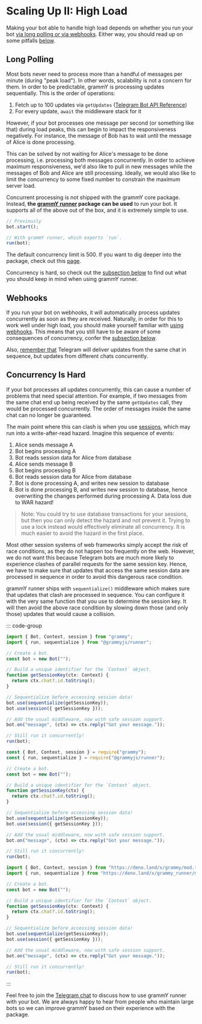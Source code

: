 # Scaling Up II: High Load

Making your bot able to handle high load depends on whether you run your bot
[via long polling or via webhooks](../guide/deployment-types). Either way, you
should read up on some pitfalls [below](#concurrency-is-hard).

## Long Polling

Most bots never need to process more than a handful of messages per minute
(during "peak load"). In other words, scalability is not a concern for them. In
order to be predictable, grammY is processing updates sequentially. This is the
order of operations:

1. Fetch up to 100 updates via `getUpdates`
   ([Telegram Bot API Reference](https://core.telegram.org/bots/api#getupdates))
2. For every update, `await` the middleware stack for it

However, if your bot processes one message per second (or something like that)
during load peaks, this can begin to impact the responsiveness negatively. For
instance, the message of Bob has to wait until the message of Alice is done
processing.

This can be solved by not waiting for Alice's message to be done processing,
i.e. processing both messages concurrently. In order to achieve maximum
responsiveness, we'd also like to pull in new messages while the messages of Bob
and Alice are still processing. Ideally, we would also like to limit the
concurrency to some fixed number to constrain the maximum server load.

Concurrent processing is not shipped with the grammY core package. Instead,
**the [grammY runner](../plugins/runner) package can be used** to run your bot.
It supports all of the above out of the box, and it is extremely simple to use.

```ts
// Previously
bot.start();

// With grammY runner, which exports `run`.
run(bot);
```

The default concurrency limit is 500. If you want to dig deeper into the
package, check out this [page](../plugins/runner).

Concurrency is hard, so check out the [subsection below](#concurrency-is-hard)
to find out what you should keep in mind when using grammY runner.

## Webhooks

If you run your bot on webhooks, it will automatically process updates
concurrently as soon as they are received. Naturally, in order for this to work
well under high load, you should make yourself familiar with
[using webhooks](../guide/deployment-types#how-to-use-webhooks). This means that
you still have to be aware of some consequences of concurrency, confer the
[subsection below](#concurrency-is-hard).

Also, [remember that](../guide/deployment-types#ending-webhook-requests-in-time)
Telegram will deliver updates from the same chat in sequence, but updates from
different chats concurrently.

## Concurrency Is Hard

If your bot processes all updates concurrently, this can cause a number of
problems that need special attention. For example, if two messages from the same
chat end up being received by the same `getUpdates` call, they would be
processed concurrently. The order of messages inside the same chat can no longer
be guaranteed.

The main point where this can clash is when you use
[sessions](../plugins/session), which may run into a write-after-read hazard.
Imagine this sequence of events:

1. Alice sends message A
2. Bot begins processing A
3. Bot reads session data for Alice from database
4. Alice sends message B
5. Bot begins processing B
6. Bot reads session data for Alice from database
7. Bot is done processing A, and writes new session to database
8. Bot is done processing B, and writes new session to database, hence
   overwriting the changes performed during processing A. Data loss due to WAR
   hazard!

> Note: You could try to use database transactions for your sessions, but then
> you can only detect the hazard and not prevent it. Trying to use a lock
> instead would effectively eliminate all concurrency. It is much easier to
> avoid the hazard in the first place.

Most other session systems of web frameworks simply accept the risk of race
conditions, as they do not happen too frequently on the web. However, we do not
want this because Telegram bots are much more likely to experience clashes of
parallel requests for the same session key. Hence, we have to make sure that
updates that access the same session data are processed in sequence in order to
avoid this dangerous race condition.

grammY runner ships with `sequentialize()` middleware which makes sure that
updates that clash are processed in sequence. You can configure it with the very
same function that you use to determine the session key. It will then avoid the
above race condition by slowing down those (and only those) updates that would
cause a collision.

::: code-group

```ts [TypeScript]
import { Bot, Context, session } from "grammy";
import { run, sequentialize } from "@grammyjs/runner";

// Create a bot.
const bot = new Bot("");

// Build a unique identifier for the `Context` object.
function getSessionKey(ctx: Context) {
  return ctx.chat?.id.toString();
}

// Sequentialize before accessing session data!
bot.use(sequentialize(getSessionKey));
bot.use(session({ getSessionKey }));

// Add the usual middleware, now with safe session support.
bot.on("message", (ctx) => ctx.reply("Got your message."));

// Still run it concurrently!
run(bot);
```

```js [JavaScript]
const { Bot, Context, session } = require("grammy");
const { run, sequentialize } = require("@grammyjs/runner");

// Create a bot.
const bot = new Bot("");

// Build a unique identifier for the `Context` object.
function getSessionKey(ctx) {
  return ctx.chat?.id.toString();
}

// Sequentialize before accessing session data!
bot.use(sequentialize(getSessionKey));
bot.use(session({ getSessionKey }));

// Add the usual middleware, now with safe session support.
bot.on("message", (ctx) => ctx.reply("Got your message."));

// Still run it concurrently!
run(bot);
```

```ts [Deno]
import { Bot, Context, session } from "https://deno.land/x/grammy/mod.ts";
import { run, sequentialize } from "https://deno.land/x/grammy_runner/mod.ts";

// Create a bot.
const bot = new Bot("");

// Build a unique identifier for the `Context` object.
function getSessionKey(ctx: Context) {
  return ctx.chat?.id.toString();
}

// Sequentialize before accessing session data!
bot.use(sequentialize(getSessionKey));
bot.use(session({ getSessionKey }));

// Add the usual middleware, now with safe session support.
bot.on("message", (ctx) => ctx.reply("Got your message."));

// Still run it concurrently!
run(bot);
```

:::

Feel free to join the [Telegram chat](https://t.me/grammyjs) to discuss how to
use grammY runner with your bot. We are always happy to hear from people who
maintain large bots so we can improve grammY based on their experience with the
package.

